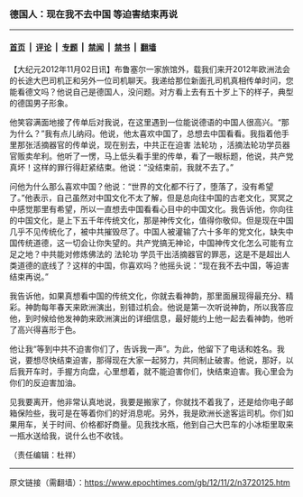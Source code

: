 ### 德国人：现在我不去中国 等迫害结束再说

---

#### [首页](../../../..?n3720125) &nbsp;|&nbsp; [评论](../../../../../epoch-comment?n3720125) &nbsp;|&nbsp; [专题](../../../../../epoch-special?n3720125) &nbsp;|&nbsp; [禁闻](../../../../../epoch-news?n3720125) &nbsp;|&nbsp; [禁书](../../../../../books?n3720125) &nbsp;|&nbsp; [翻墙](https://github.com/gfw-breaker/nogfw/blob/master/README.md?n3720125)


<div class="post_content" id="artbody" itemprop="articleBody">
 <!-- article content begin -->
 <p>
  【大纪元2012年11月02日讯】布鲁塞尔一家旅馆外，载我们来开2012年欧洲法会的长途大巴司机正和另外一位司机聊天。我递给那位新面孔司机真相传单时问，您能看德文吗？他说自己是德国人，没问题。对方看上去有五十岁上下的样子，典型的德国男子形象。
 </p>
 <p>
  他笑容满面地接了传单后对我说，在这里遇到一位能说德语的中国人很高兴。“那为什么？”我有点儿纳闷。他说，他太喜欢中国了，总想去中国看看。我指着他手里那张活摘器官的传单说，现在别去，中共正在迫害
  <ok href="https://www.epochtimes.com/gb/tag/%E6%B3%95%E8%BD%AE%E5%8A%9F.html">
   法轮功
  </ok>
  ，活摘法轮功学员器官贩卖牟利。他听了一愣，马上低头看手里的传单，看了一眼标题，他说，共产党真坏！这样的罪行得赶紧结束。他说：“没结束前，我就不去了。”
 </p>
 <p>
  问他为什么那么喜欢中国？他说：“世界的文化都不行了，堕落了，没有希望了。”他表示，自己虽然对中国文化不太了解，但是总向往中国的古老文化，冥冥之中感觉那里有希望，所以一直想去中国看看心目中的中国文化。我告诉他，你向往的中国文化，是上下五千年传统文化，那是神传文化，值得你敬仰。但是现在中国几乎不见传统化了，被中共摧毁尽了。中国人被灌输了六十多年的党文化，缺失中国传统道德，这一切会让你失望的。共产党搞无神论，中国神传文化怎么可能有立足之地？中共能对修炼佛法的
  <ok href="https://www.epochtimes.com/gb/tag/%E6%B3%95%E8%BD%AE%E5%8A%9F.html">
   法轮功
  </ok>
  学员干出活摘器官的罪恶，这是不是超出人类道德的底线了？这样的中国，你喜欢吗？他摇头说：“现在我不去中国，等迫害结束再说。”
 </p>
 <p>
  我告诉他，如果真想看中国的传统文化，你就去看神韵，那里面展现得最充分、精彩。神韵每年春天来欧洲演出，别错过机会。他说是第一次听说神韵，所以我答应他，到时候给他发神韵来欧洲演出的详细信息，最好能约上他一起去看神韵，他听了高兴得喜形于色。
 </p>
 <p>
  他让我“等到中共不迫害你们了，告诉我一声”。为此，他留下了电话和姓名。我说，要想尽快结束迫害，那得现在大家一起努力，共同制止破害。他说，那好，以后我开车时，手握方向盘，心里想着，就不能迫害你们，快结束迫害。我心里会为你们的反迫害加油。
 </p>
 <p>
  见我要离开，他非常认真地说，我要是搬家了，你就找不着我了，还是给你电子邮箱保险些，我可是在等着你们的好消息呢。另外，我是欧洲长途客运司机。你们如果用车，关于时间、价格都好商量。见我找水瓶，他到自己大巴车的小冰柜里取来一瓶水送给我，说什么也不收钱。
 </p>
 <p>
  （责任编辑：杜祥）
 </p>
 <!-- article content end -->
 <div id="below_article_ad">
 </div>
</div>


---

原文链接（需翻墙）：https://www.epochtimes.com/gb/12/11/2/n3720125.htm